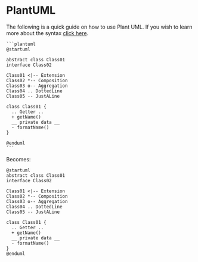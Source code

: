 # PlantUML

The following is a quick guide on how to use Plant UML. If you wish to learn more about the syntax [click here](https://plantuml.com).

<!-- markdownlint-disable -->
<pre><code>```plantuml
@startuml

abstract class Class01
interface Class02

Class01 <|-- Extension
Class02 *-- Composition
Class03 o-- Aggregation
Class04 .. DottedLine
Class05 -- JustALine

class Class01 {
  .. Getter ..
  + getName()
  __ private data __
  - formatName()
}

@enduml
```</code></pre>

Becomes:

```plantuml
@startuml
abstract class Class01
interface Class02

Class01 <|-- Extension
Class02 *-- Composition
Class03 o-- Aggregation
Class04 .. DottedLine
Class05 -- JustALine

class Class01 {
  .. Getter ..
  + getName()
  __ private data __
  - formatName()
}
@enduml
```
